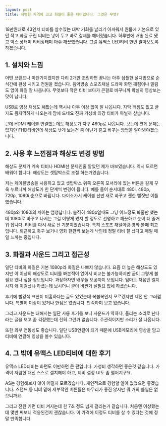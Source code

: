 ```yaml
---
layout: post
title: 저렴한 가격에 크고 화질이 좋은 티비입니다. 그것은 무엇?
--- 
```


18만원대로 43인치 티비를 살수있는 대박 기회를 날리기 아까워서 원룸에 기본으로 있던 작고 화질 구린 티비는 넣어 두고 바로 결제를 해버렸습니다. 하루만에 배송 완료 됐고 박스 상태며 티비상태며 아주 깨끗했습니다. 그럼 유맥스 LED티비 한번 알아보도록 하겠습니다.



<h2>1. 설치와 느낌</h2>
어떤 브랜드나 마찬가지겠지만 다리 2개만 조립하면 끝나는 아주 심플한 설치법으로 순식간에 완성 시키고 전원을 켰습니다. 음악방송 스포츠채널 드라마 화면 깨짐이나 밀림도 없이 화질 잘 나옵니다. 무엇보다 작은 티비 보다가 큰걸로 바꾸니까 확실히 영상보는 맛이 납니다.

USB로 영상 재생도 해봤는데 역시나 아무 이상 없이 잘 나옵니다. 자막 깨짐도 없고 글자도 큼지막하게 나오는게 맘에 드네요 진짜 가성비 최강 티비가 아닐까 싶습니다.

근데 HDMI 케이블 연결했는데도 해상도가 자꾸 480p로 나옵니다. 보는데 크게 문제는 없지만 FHD티비인데 해상도 낮게 보는건 좀 아닌거 같고 바꾸는 방법을 알아봐야겠습니다.



<h2>2. 사용 후 느낀점과 해상도 변경 방법</h2>
해상도 문제가 계속 티비나 HDMI선 문제인줄 알았던 제가 바보였습니다. 역시 모르면 배워야 합니다. 해상도는 셋탑박스로 조절 하는거였습니다.

저는 케이블방송을 사용하고 있고 셋탑박스 위쪽 오른쪽 모서리에 있는 버튼을 길게 꾸욱 누르니까 해상도가 한 단계씩 변경이 됩니다. 예를 들어 순서대로 480i, 480p, 720p, 1080i 순으로 바뀝니다. 다이소가서 케이블 선만 새로 바꾸고 괜한 뻘짓만 이틀 했습니다.

480p와 1080i의 차이는 엄청납니다. 솔직히 480p일때도 그냥 어느정도 봐줄만 했는데 1080i로 바꾸고 나서는 그걸 어떻게 봤지 할 정도로 선명하고 깨끗하고 눈이 더 즐거워 집니다. 티비를 다시 새로 산 기분이었습니다. 특히 스포츠 채널이랑 영화 볼때 최고입니다. 퇴근하고 축구 보거나 영화 한편씩 보는게 낙인데 정말 티비 잘 샀다고 매일 매일 느끼는 중입니다.



<h2>3. 화질과 사운드 그리고 접근성</h2>
일단 티비의 화질은 기본 1080p라 화질은 나쁘지 않습니다. 요즘 더 높은 해상도도 있지만 이 이상의 해상도로 티비를 봐본적이 없어서 비교는 불가능하지만 굳이 그렇게 볼 필요 있나 싶을 정도입니다. 과장하자면 배우들 모공까지 보입니다. 엄마도 처음엔 엘지사지 왜 이걸샀냐 하셨는데 보시더니 굳이 비싼거 살필요 없네 하셨습니다. 

후기에 빨강색 표현이 미흡하다는 글도 있었는데 복불복인지 모르겠지만 제껀 안 그러럽니다. 특별히 이상이 있거나 한점은 없습니다. 만족하며 보고 있습니다.

그리고 사운드는 대해서는 일단 사용 후기를 보니 사운드가 약하다, 울리는 소리로 난다라는 글을 보고 좀 걱정했는데 전혀 그런거 없습니다. 주관적이지만 소리가 잘 나옵니다.

또한 외부 연동성도 좋습니다. 일단 USB연결이 되기 때문에 USB메모리에 영상을 담고 티비에 연결해 영상을 볼수 있습니다.



<h2>4. 그 밖에 유맥스 LED티비에 대한 후기</h2>
유맥스 LED티비는 화면도 이만하면 큰 편입니다. 가성비 생각하면 좋은것 같습니다. 가격이 저렴한 대신 스스로 설치해야 하고, 티비 설정 UI도 좀 떨어지구요. 

AS는 경험해보지 않아 어떨지 모르겠습니다. 개인적으로 경험할 일이 없었으면 좋겠습니다. 스탠드 등 티비 밑에 세부적인 버튼들은 마무리가 좋진 않지만 뭐 거의 쓸일은 없으니까요. 

그리고 전원 키면 티비 켜지는데 한 7초 정도 넘게 걸리는거 같습니다. 처음엔 이상했는데 몇번 써보니 적응된건지 괜찮습니다. 이 가격에 이정도 티비를 살 수 있다는 것에 정말 만족합니다.